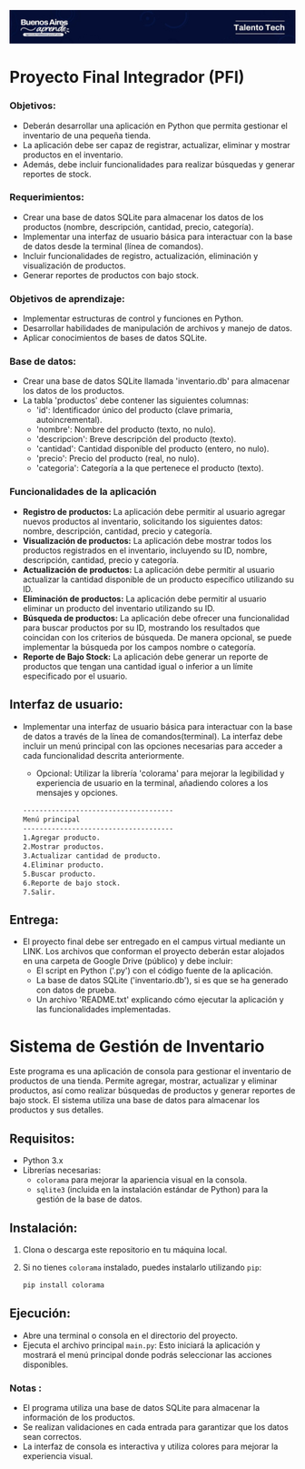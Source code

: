 ![Logo](https://github.com/talentotech-ba/recursos/blob/0dea22ffba99ff1e32e0c6e4d51f738816e7afa5/tt-banner.jpg?raw=true)
# Proyecto Final Integrador (PFI)

### Objetivos:
- Deberán desarrollar una aplicación en Python que permita gestionar el inventario de una pequeña tienda. 
- La aplicación debe ser capaz de registrar, actualizar, eliminar y mostrar productos en el inventario. 
- Además, debe incluir funcionalidades para realizar búsquedas y generar reportes de stock.

### Requerimientos:
- Crear una base de datos SQLite para almacenar los datos de los productos (nombre, descripción, cantidad, precio, categoría).
- Implementar una interfaz de usuario básica para interactuar con la base de datos desde la terminal (línea de comandos).
- Incluir funcionalidades de registro, actualización, eliminación y visualización de productos.
- Generar reportes de productos con bajo stock.

### Objetivos de aprendizaje:
- Implementar estructuras de control y funciones en Python.
- Desarrollar habilidades de manipulación de archivos y manejo de datos.
- Aplicar conocimientos de bases de datos SQLite.

### Base de datos:
- Crear una base de datos SQLite llamada 'inventario.db' para almacenar los datos de los productos.
- La tabla 'productos' debe contener las siguientes columnas:
  - 'id': Identificador único del producto (clave primaria, autoincremental).
  - 'nombre': Nombre del producto (texto, no nulo).
  - 'descripcion': Breve descripción del producto (texto).
  - 'cantidad': Cantidad disponible del producto (entero, no nulo).
  - 'precio': Precio del producto (real, no nulo).
  - 'categoria': Categoría a la que pertenece el producto (texto).

### Funcionalidades de la aplicación
- **Registro de productos:** La aplicación debe permitir al usuario agregar nuevos productos al inventario, solicitando los siguientes datos: nombre, descripción, cantidad, precio y categoría.
- **Visualización de productos:** La aplicación debe mostrar todos los productos registrados en el inventario, incluyendo su ID, nombre, descripción, cantidad, precio y categoría.
- **Actualización de productos:** La aplicación debe permitir al usuario actualizar la cantidad disponible de un producto específico utilizando su ID.
- **Eliminación de productos:** La aplicación debe permitir al usuario eliminar un producto del inventario utilizando su ID.
- **Búsqueda de productos:** La aplicación debe ofrecer una funcionalidad para buscar productos por su ID, mostrando los resultados que coincidan con los criterios de búsqueda. De manera opcional, se puede implementar la búsqueda por los campos nombre o categoría.
- **Reporte de Bajo Stock:** La aplicación debe generar un reporte de productos que tengan una cantidad igual o inferior a un límite especificado por el usuario.

## Interfaz de usuario:
- Implementar una interfaz de usuario básica para interactuar con la base de datos a través de la línea de comandos(terminal). La interfaz debe incluir un menú principal con las opciones necesarias para acceder a cada funcionalidad descrita anteriormente.
  - Opcional: Utilizar la librería 'colorama' para mejorar la legibilidad y experiencia de usuario en la terminal, añadiendo colores a los mensajes y opciones.

  ```
  -------------------------------------
  Menú principal
  -------------------------------------
  1.Agregar producto.
  2.Mostrar productos.
  3.Actualizar cantidad de producto.
  4.Eliminar producto.
  5.Buscar producto.
  6.Reporte de bajo stock.
  7.Salir.
  ```
  

## Entrega:

- El proyecto final debe ser entregado en el campus virtual mediante un LINK. Los archivos que conforman el proyecto deberán estar alojados en una carpeta de Google Drive (público) y debe incluir:
  - El script en Python ('.py') con el código fuente de la aplicación.
  - La base de datos SQLite ('inventario.db'), si es que se ha generado con datos de prueba.
  - Un archivo 'README.txt' explicando cómo ejecutar la aplicación y las funcionalidades implementadas.

# Sistema de Gestión de Inventario
Este programa es una aplicación de consola para gestionar el inventario de productos de una tienda. Permite agregar, mostrar, actualizar y eliminar productos, así como realizar búsquedas de productos y generar reportes de bajo stock. El sistema utiliza una base de datos para almacenar los productos y sus detalles.

## Requisitos:

- Python 3.x
- Librerías necesarias:
  - `colorama` para mejorar la apariencia visual en la consola.
  - `sqlite3` (incluida en la instalación estándar de Python) para la gestión de la base de datos.

## Instalación:

1. Clona o descarga este repositorio en tu máquina local.
2. Si no tienes `colorama` instalado, puedes instalarlo utilizando `pip`:

   ```bash
   pip install colorama

## Ejecución:
- Abre una terminal o consola en el directorio del proyecto.
- Ejecuta el archivo principal `main.py`:
Esto iniciará la aplicación y mostrará el menú principal donde podrás seleccionar las acciones disponibles.

### Notas :
- El programa utiliza una base de datos SQLite para almacenar la información de los productos.
- Se realizan validaciones en cada entrada para garantizar que los datos sean correctos.
- La interfaz de consola es interactiva y utiliza colores para mejorar la experiencia visual.
